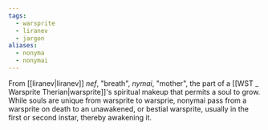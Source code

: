 ```yaml
---
tags:
  - warsprite
  - liranev
  - jargon
aliases:
  - nonyma
  - nonymai
---
```

From [[liranev|liranev]] *nef*, "breath", *nymai*, "mother", the part of a [[WST _ Warsprite Therian|warsprite]]'s spiritual makeup that permits a soul to grow. While souls are unique from warsprite to warsprie, nonymai pass from a warsprite on death to an unawakened, or bestial warsprite, usually in the first or second instar, thereby awakening it.